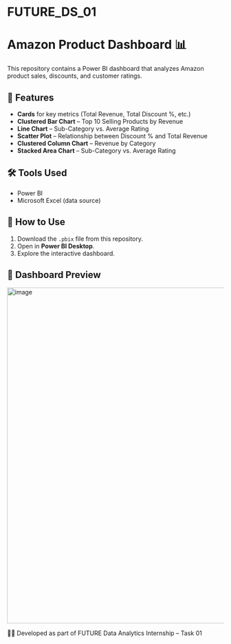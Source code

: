 # FUTURE_DS_01
# Amazon Product Dashboard 📊

This repository contains a Power BI dashboard that analyzes Amazon product sales, discounts, and customer ratings.

## 📌 Features
- **Cards** for key metrics (Total Revenue, Total Discount %, etc.)
- **Clustered Bar Chart** – Top 10 Selling Products by Revenue
- **Line Chart** – Sub-Category vs. Average Rating
- **Scatter Plot** – Relationship between Discount % and Total Revenue
- **Clustered Column Chart** – Revenue by Category
- **Stacked Area Chart** – Sub-Category vs. Average Rating

## 🛠️ Tools Used
- Power BI
- Microsoft Excel (data source)

## 🚀 How to Use
1. Download the `.pbix` file from this repository.
2. Open in **Power BI Desktop**.
3. Explore the interactive dashboard.

## 📸 Dashboard Preview
<img width="1395" height="781" alt="image" src="https://github.com/user-attachments/assets/94165807-ad30-41d9-b98b-1f3d8a740414" />

👨‍💻 Developed as part of FUTURE Data Analytics Internship – Task 01
